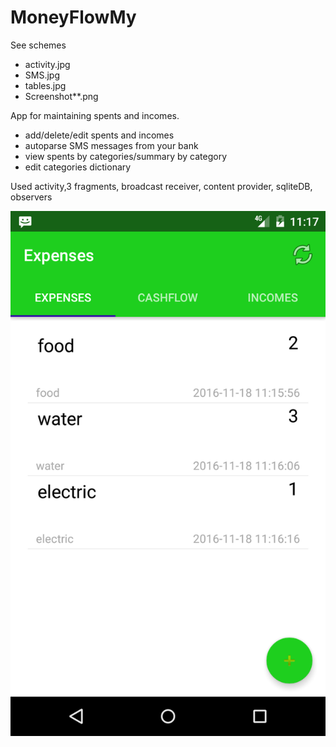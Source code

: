 # MoneyFlowMy

See schemes  
- activity.jpg 
- SMS.jpg 
- tables.jpg
- Screenshot**.png

App for maintaining spents and incomes.
- add/delete/edit spents and incomes
- autoparse SMS messages from your bank 
- view spents by categories/summary by category
- edit categories dictionary

Used activity,3 fragments, broadcast receiver, content provider, sqliteDB, observers

![alt text](./Screenshot_1479460634.png  "Expenses")
